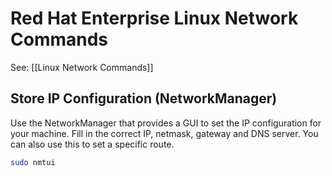 # Red Hat Enterprise Linux Network Commands
See: [[Linux Network Commands]]

## Store IP Configuration (NetworkManager)
Use the NetworkManager that provides a GUI to set the IP configuration for your machine. Fill in the correct IP, netmask, gateway and DNS server. You can also use this to set a specific route.
```bash
sudo nmtui
```